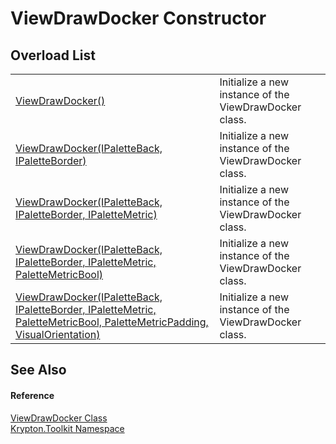 # ViewDrawDocker Constructor


## Overload List
<table>
<tr>
<td><a href="87b92202-3641-8bf8-ae1b-678c9fe4835e.md">ViewDrawDocker()</a></td>
<td>Initialize a new instance of the ViewDrawDocker class.</td></tr>
<tr>
<td><a href="ea24b83f-0ca2-5334-7cff-5ca46d6b79ea.md">ViewDrawDocker(IPaletteBack, IPaletteBorder)</a></td>
<td>Initialize a new instance of the ViewDrawDocker class.</td></tr>
<tr>
<td><a href="f79c678f-7998-ec90-aa19-31be45bd417d.md">ViewDrawDocker(IPaletteBack, IPaletteBorder, IPaletteMetric)</a></td>
<td>Initialize a new instance of the ViewDrawDocker class.</td></tr>
<tr>
<td><a href="fa52d213-e1c8-eb21-e66e-05350dc3b943.md">ViewDrawDocker(IPaletteBack, IPaletteBorder, IPaletteMetric, PaletteMetricBool)</a></td>
<td>Initialize a new instance of the ViewDrawDocker class.</td></tr>
<tr>
<td><a href="f3f67158-88fd-6d14-ffbf-bf4f95d75f04.md">ViewDrawDocker(IPaletteBack, IPaletteBorder, IPaletteMetric, PaletteMetricBool, PaletteMetricPadding, VisualOrientation)</a></td>
<td>Initialize a new instance of the ViewDrawDocker class.</td></tr>
</table>

## See Also


#### Reference
<a href="3666c3db-a7fd-484c-b2c9-868e206d10c9.md">ViewDrawDocker Class</a>  
<a href="79d2eac2-21f4-54ff-7552-b20c33c30600.md">Krypton.Toolkit Namespace</a>  
